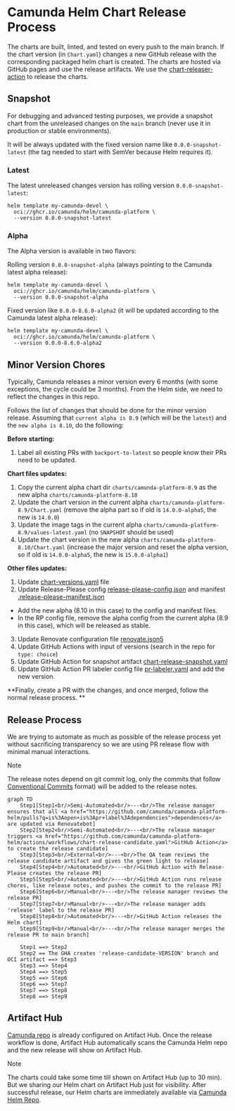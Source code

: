 # Camunda Helm Chart Release Process

The charts are built, linted, and tested on every push to the main branch. If the chart version
(in `Chart.yaml`) changes a new GitHub release with the corresponding packaged helm chart is
created. The charts are hosted via GitHub pages and use the release artifacts. We use the
[chart-releaser-action](https://github.com/helm/chart-releaser-action) to release the charts.

## Snapshot

For debugging and advanced testing purposes, we provide a snapshot chart from the unreleased changes on the `main` branch (never use it in production or stable environments).

It will be always updated with the fixed version name like `0.0.0-snapshot-latest` (the tag needed to start with SemVer because Helm requires it).

### Latest

The latest unreleased changes version has rolling version `0.0.0-snapshot-latest`:

```shell
helm template my-camunda-devel \
  oci://ghcr.io/camunda/helm/camunda-platform \
  --version 0.0.0-snapshot-latest
```

### Alpha

The Alpha version is available in two flavors:

Rolling version `0.0.0-snapshot-alpha` (always pointing to the Camunda latest alpha release):

```shell
helm template my-camunda-devel \
  oci://ghcr.io/camunda/helm/camunda-platform \
  --version 0.0.0-snapshot-alpha
```

Fixed version like `0.0.0-8.6.0-alpha2` (it will be updated according to the Camunda latest alpha release):

```shell
helm template my-camunda-devel \
  oci://ghcr.io/camunda/helm/camunda-platform \
  --version 0.0.0-8.6.0-alpha2
```

## Minor Version Chores

Typically, Camunda releases a minor version every 6 months (with some exceptions, the cycle could be 3 months). From the Helm side, we need to reflect the changes in this repo.

Follows the list of changes that should be done for the minor version release. Assuming that `current alpha is 8.9` (which will be the `latest`) and the `new alpha is 8.10`, do the following:

**Before starting:**

1. Label all existing PRs with `backport-to-latest` so people know their PRs need to be updated.

**Chart files updates:**

1. Copy the current alpha chart dir `charts/camunda-platform-8.9` as the new alpha `charts/camunda-platform-8.10`
2. Update the chart version in the current alpha `charts/camunda-platform-8.9/Chart.yaml` (remove the alpha part so if old is `14.0.0-alpha5`, the new is `14.0.0`)
3. Update the image tags in the current alpha `charts/camunda-platform-8.9/values-latest.yaml` (no `SNAPSHOT` should be used)
4. Update the chart version in the new alpha `charts/camunda-platform-8.10/Chart.yaml` (increase the major version and reset the alpha version, so if old is `14.0.0-alpha5`, the new is `15.0.0-alpha1`)

**Other files updates:**

1. Update [chart-versions.yaml](../charts/chart-versions.yaml) file
2. Update Release-Please config [release-please-config.json](../.github/config/release-please/release-please-config.json) and manifest [.release-please-manifest.json](../.github/config/release-please/.release-please-manifest.json)
  - Add the new alpha (8.10 in this case) to the config and manifest files.
  - In the RP config file, remove the alpha config from the current alpha (8.9 in this case), which will be released as stable.
3. Update Renovate configuration file [renovate.json5](../.github/renovate.json5)
4. Update GitHub Actions with input of versions (search in the repo for `type: choice`)
5. Update GitHub Action for snapshot artifact [chart-release-snapshot.yaml](../.github/workflows/chart-release-snapshot.yaml)
6. Update GitHub Action PR labeler config file [pr-labeler.yaml](../.github/config/pr-labeler.yaml) and add the new version.

**Finally, create a PR with the changes, and once merged, follow the normal release process.
**

## Release Process

We are trying to automate as much as possible of the release process yet without sacrificing
transparency so we are using PR release flow with minimal manual interactions.

> [!NOTE]
>
> The release notes depend on git commit log, only the commits that follow
[Conventional Commits](https://www.conventionalcommits.org/en/v1.0.0/) format) will be added to
the release notes.

```mermaid
graph TD
    Step1[Step1<br/>Semi-Automated<br/>---<br/>The release manager ensures that all <a href="https://github.com/camunda/camunda-platform-helm/pulls?q=is%3Aopen+is%3Apr+label%3Adependencies">dependences</a> are updated via Renovatebot]
    Step2[Step2<br/>Semi-Automated<br/>---<br/>The release manager triggers <a href="https://github.com/camunda/camunda-platform-helm/actions/workflows/chart-release-candidate.yaml">GitHub Action</a> to create the release candidate]
    Step3[Step3<br/>External<br/>---<br/>The QA team reviews the release candidate artifact and gives the green light to release]
    Step4[Step4<br/>Automated<br/>---<br/>GitHub Action with Release-Please creates the release PR]
    Step5[Step5<br/>Automated<br/>---<br/>GitHub Action runs release chores, like release notes, and pushes the commit to the release PR]
    Step6[Step6<br/>Manual<br/>---<br/>The release manager reviews the release PR]
    Step7[Step7<br/>Manual<br/>---<br/>The release manager adds 'release' label to the release PR]
    Step8[Step8<br/>Automated<br/>---<br/>GitHub Action releases the Helm chart]
    Step9[Step9<br/>Manual<br/>---<br/>The release manager merges the release PR to main branch]

    Step1 ==> Step2
    Step2 == The GHA creates 'release-candidate-VERSION' branch and OCI artifact ==> Step3
    Step3 ==> Step4
    Step4 ==> Step5
    Step5 ==> Step6
    Step6 ==> Step7
    Step7 ==> Step8
    Step8 ==> Step9
```

## Artifact Hub

[Camunda repo](https://artifacthub.io/packages/search?repo=camunda) is already configured on
Artifact Hub. Once the release workflow is done, Artifact Hub automatically scans the Camunda Helm repo
and the new release will show on Artifact Hub.

> [!NOTE]
>
> The charts could take some time till shown on Artifact Hub (up to 30 min).
> But we sharing our Helm chart on Artifact Hub just for visibility. After successful release,
> our Helm charts are immediately available via [Camunda Helm Repo](https://helm.camunda.io).
